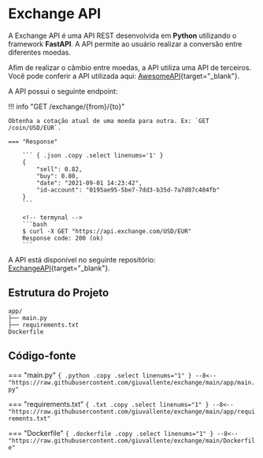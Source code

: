 # Exchange API

A Exchange API é uma API REST desenvolvida em **Python** utilizando o framework **FastAPI**. A API permite ao usuário realizar a conversão entre diferentes moedas. 

Afim de realizar o câmbio entre moedas, a API utiliza uma API de terceiros. Você pode conferir a API utilizada aqui: [AwesomeAPI](https://github.com/awesomeapibrasil/economy-api){target="_blank"}.

A API possui o seguinte endpoint:

!!! info "GET /exchange/{from}/{to}"

    Obtenha a cotação atual de uma moeda para outra. Ex: `GET /coin/USD/EUR`.

    === "Response"

        ``` { .json .copy .select linenums='1' }
        {
            "sell": 0.82,
            "buy": 0.80,
            "date": "2021-09-01 14:23:42",
            "id-account": "0195ae95-5be7-7dd3-b35d-7a7d87c404fb"
        }
        ```

        <!-- termynal -->
        ```bash
        $ curl -X GET "https://api.exchange.com/USD/EUR"
        Response code: 200 (ok)
        ```

A API está disponível no seguinte repositório: [ExchangeAPI](https://github.com/giuvallente/exchange){target="_blank"}.

## Estrutura do Projeto

```
app/
├── main.py
├── requirements.txt
Dockerfile
```

## Código-fonte

=== "main.py"
    ``` { .python .copy .select linenums="1" }
    --8<-- "https://raw.githubusercontent.com/giuvallente/exchange/main/app/main.py"
    ```

=== "requirements.txt"
    ``` { .txt .copy .select linenums="1" }
    --8<-- "https://raw.githubusercontent.com/giuvallente/exchange/main/app/requirements.txt"    
    ```

=== "Dockerfile"
    ``` { .dockerfile .copy .select linenums="1" }
    --8<-- "https://raw.githubusercontent.com/giuvallente/exchange/main/Dockerfile"
    ```
